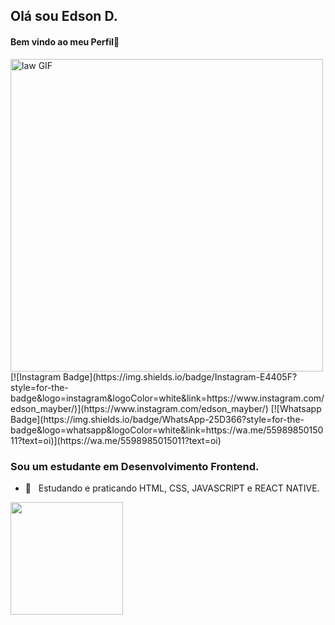 ## Olá sou Edson D.
#### Bem vindo ao meu Perfil👾
<abc>
  <img src="https://c.tenor.com/NwUe20_ngbcAAAAd/law-trafalger-d-water-law.gif" alt="law GIF" width="500">
</abc>
[![Instagram Badge](https://img.shields.io/badge/Instagram-E4405F?style=for-the-badge&logo=instagram&logoColor=white&link=https://www.instagram.com/edson_mayber/)](https://www.instagram.com/edson_mayber/) 
[![Whatsapp Badge](https://img.shields.io/badge/WhatsApp-25D366?style=for-the-badge&logo=whatsapp&logoColor=white&link=https://wa.me/5598985015011?text=oi)](https://wa.me/5598985015011?text=oi)

### Sou um estudante em Desenvolvimento Frontend.
- 📖 &nbsp; Estudando e praticando HTML, CSS, JAVASCRIPT e REACT NATIVE.

<div>
  <a href="https://github.com/eddev000">
  <img height="180em" src="https://github-readme-stats.vercel.app/api/top-langs/?username=eddev000&layout=compact&langs_count=7&theme=dracula"/>
</div>
 </a>

